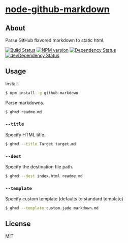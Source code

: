# [node-github-markdown](https://npmjs.org/package/github-markdown)

## About

Parse GitHub flavored markdown to static html.

[![Build Status](https://travis-ci.org/1000ch/node-github-markdown.svg?branch=master)](https://travis-ci.org/1000ch/node-github-markdown)
[![NPM version](https://badge.fury.io/js/github-markdown.svg)](http://badge.fury.io/js/github-markdown)
[![Dependency Status](https://david-dm.org/1000ch/node-github-markdown.svg)](https://david-dm.org/1000ch/node-github-markdown)
[![devDependency Status](https://david-dm.org/1000ch/node-github-markdown/dev-status.svg)](https://david-dm.org/1000ch/node-github-markdown#info=devDependencies)

## Usage

Install.

```sh
$ npm install -g github-markdown
```

Parse markdowns.

```sh
$ ghmd readme.md
```

### `--title`

Specify HTML title.

```sh
$ ghmd --title Target target.md
```

### `--dest`

Specify the destination file path.

```sh
$ ghmd --dest index.html readme.md
```

### `--template`

Specify custom template (defaults to standard template)

```sh
$ ghmd --template custom.jade markdown.md
```

## License

MIT
